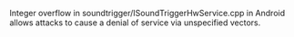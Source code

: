 Integer overflow in soundtrigger/ISoundTriggerHwService.cpp in Android allows attacks to cause a denial of service via unspecified vectors.